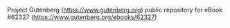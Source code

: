 Project Gutenberg (https://www.gutenberg.org) public repository for
eBook #62327 (https://www.gutenberg.org/ebooks/62327)
